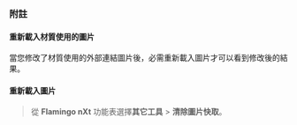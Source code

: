 
### 附註

#### 重新載入材質使用的圖片
當您修改了材質使用的外部連結圖片後，必需重新載入圖片才可以看到修改後的結果。

#### 重新載入圖片

>從 **Flamingo nXt** 功能表選擇**其它工具** > **清除圖片快取**。
